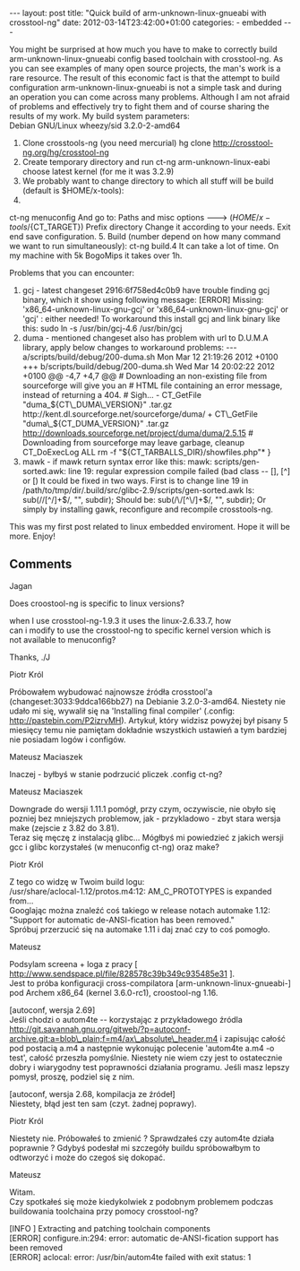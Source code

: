 --- layout: post title: "Quick build of arm-unknown-linux-gnueabi with crosstool-ng" date: 2012-03-14T23:42:00+01:00 categories: - embedded ---

You might be surprised at how much you have to make to correctly build arm-unknown-linux-gnueabi config based toolchain with crosstool-ng. As you can see examples of many open source projects, the man's work is a rare resource. The result of this economic fact is that the attempt to build configuration arm-unknown-linux-gnueabi is not a simple task and during an operation you can come across many problems. Although I am not afraid of problems and effectively try to fight them and of course sharing the results of my work. My build system parameters:  
Debian GNU/Linux wheezy/sid 3.2.0-2-amd64  

1. Clone crosstools-ng (you need mercurial)
hg clone http://crosstool-ng.org/hg/crosstool-ng
2. Create temporary directory and run
ct-ng arm-unknown-linux-eabi choose latest kernel (for me it was 3.2.9)
3. We probably want to change directory to which all stuff will be build (default is $HOME/x-tools):
4.
ct-ng menuconfig And go to:
Paths and misc options ---> (${HOME}/x-tools/${CT\_TARGET}) Prefix directory Change it according to your needs. Exit end save configuration.
5. Build (number depend on how many command we want to run simultaneously):
ct-ng build.4 It can take a lot of time. On my machine with 5k BogoMips it takes over 1h.

Problems that you can encounter:  

1. gcj - latest changeset 2916:6f758ed4c0b9 have trouble finding gcj binary, which it show using following message:
[ERROR] Missing: 'x86\_64-unknown-linux-gnu-gcj' or 'x86\_64-unknown-linux-gnu-gcj' or 'gcj' : either needed! To workaround this install gcj and link binary like this:
sudo ln -s /usr/bin/gcj-4.6 /usr/bin/gcj
2. duma - mentioned changeset also has problem with url to D.U.M.A library, apply below changes to workaround problems:
--- a/scripts/build/debug/200-duma.sh Mon Mar 12 21:19:26 2012 +0100 +++ b/scripts/build/debug/200-duma.sh Wed Mar 14 20:02:22 2012 +0100 @@ -4,7 +4,7 @@ # Downloading an non-existing file from sourceforge will give you an # HTML file containing an error message, instead of returning a 404. # Sigh... - CT\_GetFile "duma\_${CT\_DUMA\_VERSION}" .tar.gz http://kent.dl.sourceforge.net/sourceforge/duma/ + CT\_GetFile "duma\_${CT\_DUMA\_VERSION}" .tar.gz http://downloads.sourceforge.net/project/duma/duma/2.5.15 # Downloading from sourceforge may leave garbage, cleanup CT\_DoExecLog ALL rm -f "${CT\_TARBALLS\_DIR}/showfiles.php"\* }
3. mawk - if mawk return syntax error like this:
mawk: scripts/gen-sorted.awk: line 19: regular expression compile failed (bad class -- [], [^] or [) It could be fixed in two ways. First is to change line 19 in /path/to/tmp/dir/.build/src/glibc-2.9/scripts/gen-sorted.awk Is:
sub(/\/[^/]+$/, "", subdir); Should be:
sub(/\/[^\/]+$/, "", subdir); Or simply by installing gawk, reconfigure and recompile crosstools-ng.

This was my first post related to linux embedded enviroment. Hope it will be more. Enjoy!

## Comments

Jagan

Does croostool-ng is specific to linux versions?  
    
when I use crosstool-ng-1.9.3 it uses the linux-2.6.33.7, how  
can i modify to use the crosstool-ng to specific kernel version which is  
not available to menuconfig?  
    
Thanks, ./J

Piotr Król

Próbowałem wybudować najnowsze źródła crosstool'a (changeset:3033:9ddca166bb27) na Debianie 3.2.0-3-amd64. Niestety nie udało mi się, wywalił się na 'Installing final compiler' (.config: http://pastebin.com/P2izrvMH). Artykuł, który widzisz powyżej był pisany 5 miesięcy temu nie pamiętam dokładnie wszystkich ustawień a tym bardziej nie posiadam logów i configów.

Mateusz Maciaszek

Inaczej - byłbyś w stanie podrzucić pliczek .config ct-ng?

Mateusz Maciaszek

Downgrade do wersji 1.11.1 pomógł, przy czym, oczywiscie, nie obyło się pozniej bez mniejszych problemow, jak - przykladowo - zbyt stara wersja make (zejscie z 3.82 do 3.81).  
Teraz się męczę z instalacją glibc... Mógłbyś mi powiedzieć z jakich wersji gcc i glibc korzystałeś (w menuconfig ct-ng) oraz make?

Piotr Król

Z tego co widzę w Twoim build logu:  
/usr/share/aclocal-1.12/protos.m4:12: AM\_C\_PROTOTYPES is expanded from...  
Googlając można znaleźć coś takiego w release notach automake 1.12:  
"Support for automatic de-ANSI-fication has been removed."  
Spróbuj przerzucić się na automake 1.11 i daj znać czy to coś pomogło.

Mateusz

Podsylam screena + loga z pracy [ http://www.sendspace.pl/file/828578c39b349c935485e31 ].  
Jest to próba konfiguracji cross-compilatora [arm-unknown-linux-gnueabi-] pod Archem x86\_64 (kernel 3.6.0-rc1), croostool-ng 1.16.  
    
    
[autoconf, wersja 2.69]  
Jeśli chodzi o autom4te -- korzystając z przykładowego źródla http://git.savannah.gnu.org/gitweb/?p=autoconf-archive.git;a=blob\_plain;f=m4/ax\_absolute\_header.m4 i zapisując całość pod postacią a.m4 a następnie wykonując polecenie 'autom4te a.m4 -o test', całość przeszła pomyślnie. Niestety nie wiem czy jest to ostatecznie dobry i wiarygodny test poprawności działania programu. Jeśli masz lepszy pomysł, proszę, podziel się z nim.  
    
[autoconf, wersja 2.68, kompilacja ze źródeł]  
Niestety, błąd jest ten sam (czyt. żadnej poprawy).

Piotr Król

Niestety nie. Próbowałeś to zmienić ? Sprawdzałeś czy autom4te działa poprawnie ? Gdybyś podesłał mi szczegóły buildu spróbowałbym to odtworzyć i może do czegoś się dokopać.

Mateusz

Witam.  
Czy spotkałeś się może kiedykolwiek z podobnym problemem podczas buildowania toolchaina przy pomocy crosstool-ng?  
    
[INFO ] Extracting and patching toolchain components  
[ERROR] configure.in:294: error: automatic de-ANSI-fication support has been removed  
[ERROR] aclocal: error: /usr/bin/autom4te failed with exit status: 1


